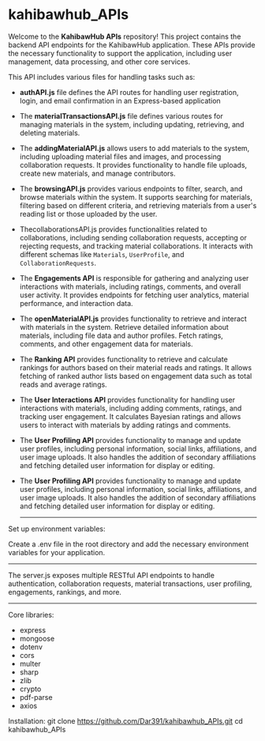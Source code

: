 # kahibawhub_APIs

Welcome to the **KahibawHub APIs** repository! This project contains the backend API endpoints for the KahibawHub application. These APIs provide the necessary functionality to support the application, including user management, data processing, and other core services.

This API includes various files for handling tasks such as:
- **authAPI.js** file defines the API routes for handling user registration, login, and email confirmation in an Express-based application
- The **materialTransactionsAPI.js** file defines various routes for managing materials in the system, including updating, retrieving, and deleting materials.
- The **addingMaterialAPI.js** allows users to add materials to the system, including uploading material files and images, and processing collaboration requests. It provides functionality to handle file uploads, create new materials, and manage contributors.
- The **browsingAPI.js** provides various endpoints to filter, search, and browse materials within the system. It supports searching for materials, filtering based on different criteria, and retrieving materials from a user's reading list or those uploaded by the user.
- ThecollaborationsAPI.js provides functionalities related to collaborations, including sending collaboration requests, accepting or rejecting requests, and tracking material collaborations. It interacts with different schemas like `Materials`, `UserProfile`, and `CollaborationRequests`.
- The **Engagements API** is responsible for gathering and analyzing user interactions with materials, including ratings, comments, and overall user activity. It provides endpoints for fetching user analytics, material performance, and interaction data.
- The **openMaterialAPI.js** provides functionality to retrieve and interact with materials in the system. Retrieve detailed information about materials, including file data and author profiles. Fetch ratings, comments, and other engagement data for materials.
- The **Ranking API** provides functionality to retrieve and calculate rankings for authors based on their material reads and ratings. It allows fetching of ranked author lists based on engagement data such as total reads and average ratings.
- The **User Interactions API** provides functionality for handling user interactions with materials, including adding comments, ratings, and tracking user engagement. It calculates Bayesian ratings and allows users to interact with materials by adding ratings and comments.
- The **User Profiling API** provides functionality to manage and update user profiles, including personal information, social links, affiliations, and user image uploads. It also handles the addition of secondary affiliations and fetching detailed user information for display or editing.
- The **User Profiling API** provides functionality to manage and update user profiles, including personal information, social links, affiliations, and user image uploads. It also handles the addition of secondary affiliations and fetching detailed user information for display or editing.

  -----------------------------------------------------------------------------------------
Set up environment variables:

Create a .env file in the root directory and add the necessary environment variables for your application.

--------------------------------------------------------------------------------------------

The server.js exposes multiple RESTful API endpoints to handle authentication, collaboration requests, material transactions, user profiling, engagements, rankings, and more.

-----------------------------------------------------------------------------------------------
Core libraries:
- express
- mongoose
- dotenv
- cors
- multer
- sharp
- zlib
- crypto
- pdf-parse
- axios

Installation:
 git clone https://github.com/Dar391/kahibawhub_APIs.git
cd kahibawhub_APIs
